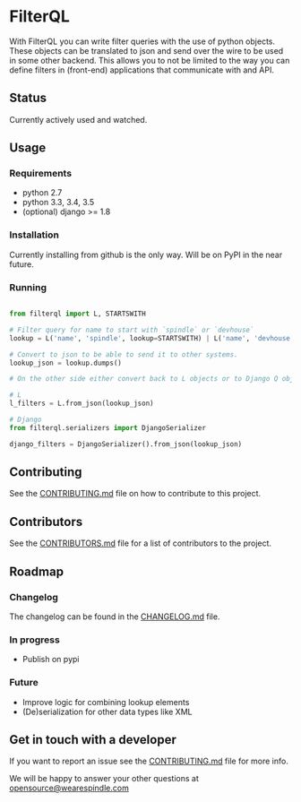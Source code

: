 # FilterQL

With FilterQL you can write filter queries with the use of python objects.
These objects can be translated to json and send over the wire to be used
in some other backend. This allows you to not be limited to the way you
can define filters in (front-end) applications that communicate with
and API.

## Status

Currently actively used and watched.

## Usage

### Requirements

 * python 2.7
 * python 3.3, 3.4, 3.5
 * (optional) django >= 1.8

### Installation

Currently installing from github is the only way. Will be on PyPI in
the near future.

### Running

```python

from filterql import L, STARTSWITH

# Filter query for name to start with `spindle` or `devhouse`
lookup = L('name', 'spindle', lookup=STARTSWITH) | L('name', 'devhouse', lookup=STARTSWITH)

# Convert to json to be able to send it to other systems.
lookup_json = lookup.dumps()

# On the other side either convert back to L objects or to Django Q objects.

# L
l_filters = L.from_json(lookup_json)

# Django
from filterql.serializers import DjangoSerializer

django_filters = DjangoSerializer().from_json(lookup_json)
```

## Contributing

See the [CONTRIBUTING.md](CONTRIBUTING.md) file on how to contribute to this project.

## Contributors

See the [CONTRIBUTORS.md](CONTRIBUTORS.md) file for a list of contributors to the project.

## Roadmap

### Changelog

The changelog can be found in the [CHANGELOG.md](CHANGELOG.md) file.

### In progress

 * Publish on pypi

### Future

 * Improve logic for combining lookup elements
 * (De)serialization for other data types like XML


## Get in touch with a developer

If you want to report an issue see the [CONTRIBUTING.md](CONTRIBUTING.md) file for more info.

We will be happy to answer your other questions at opensource@wearespindle.com
